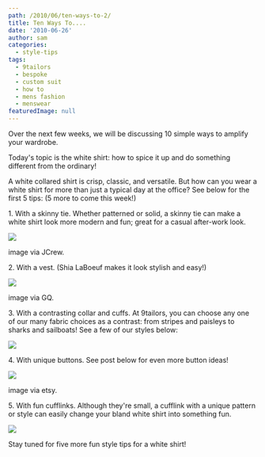 ```yaml
---
path: /2010/06/ten-ways-to-2/
title: Ten Ways To....
date: '2010-06-26'
author: sam
categories:
  - style-tips
tags:
  - 9tailors
  - bespoke
  - custom suit
  - how to
  - mens fashion
  - menswear
featuredImage: null
---
```

Over the next few weeks, we will be discussing 10 simple ways to amplify your wardrobe.

Today's topic is the white shirt: how to spice it up and do something different from the ordinary!

A white collared shirt is crisp, classic, and versatile. But how can you wear a white shirt for more than just a typical day at the office? See below for the first 5 tips: (5 more to come this week!)

1\. With a skinny tie. Whether patterned or solid, a skinny tie can make a white shirt look more modern and fun; great for a casual after-work look.

![](http://images.jcrew.com/erez4/erez?src=images/eiec/25/25430/25430_NW7592.tif&tmp=prdDtIm)

image via JCrew.

2\. With a vest. (Shia LaBoeuf makes it look stylish and easy!)

![](http://www.imperfectenjoyment.com/blog/wp-content/uploads/2009/06/shia-lebeouf.jpg)

image via GQ.

3\. With a contrasting collar and cuffs. At 9tailors, you can choose any one of our many fabric choices as a contrast: from stripes and paisleys to sharks and sailboats! See a few of our styles below:

[![](http://4.bp.blogspot.com/_20LDsLnO2rk/S_1STap3IGI/AAAAAAAAAEk/nADMJfWIvvM/s320/DSC06057.JPG)](http://4.bp.blogspot.com/_20LDsLnO2rk/S_1STap3IGI/AAAAAAAAAEk/nADMJfWIvvM/s320/DSC06057.JPG)

4\. With unique buttons. See post below for even more button ideas!

![](http://ny-image0.etsy.com/il_430xN.154134556.jpg)

image via etsy.

5\. With fun cufflinks. Although they're small, a cufflink with a unique pattern or style can easily change your bland white shirt into something fun.

[![](http://www.polyvore.com/cgi/img-set/BQcDAAAAAwoDanBnAAAABC5vdXQKFnZKeFVpMUNCM3hHY0RNTXRtQkNUUEEAAAACaWQKAXgAAAAEc2l6ZQ.jpg)](http://www.polyvore.com/cgi/img-set/BQcDAAAAAwoDanBnAAAABC5vdXQKFnZKeFVpMUNCM3hHY0RNTXRtQkNUUEEAAAACaWQKAXgAAAAEc2l6ZQ.jpg)

Stay tuned for five more fun style tips for a white shirt!